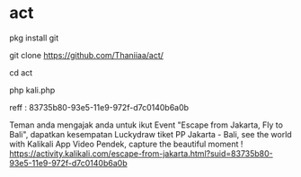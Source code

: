 # act

pkg install git

git clone https://github.com/Thaniiaa/act/

cd act

php kali.php

reff : 83735b80-93e5-11e9-972f-d7c0140b6a0b



Teman anda mengajak anda untuk ikut Event "Escape from Jakarta, Fly to Bali", dapatkan kesempatan Luckydraw tiket PP Jakarta - Bali, see the world with Kalikali App Video Pendek, capture the beautiful moment ! https://activity.kalikali.com/escape-from-jakarta.html?suid=83735b80-93e5-11e9-972f-d7c0140b6a0b
